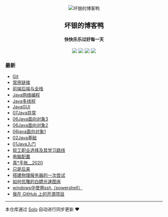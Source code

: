 <p align="center"><img alt="坏银的博客鸭" src="https://static.b3log.org/images/brand/solo-32.png"></p><h2 align="center">
坏银的博客鸭
</h2>

<h4 align="center">快快乐乐过好每一天</h4>
<p align="center"><a title="坏银的博客鸭" target="_blank" href="https://github.com/lmlx66/solo-blog"><img src="https://img.shields.io/github/last-commit/lmlx66/solo-blog.svg?style=flat-square&color=FF9900"></a>
<a title="GitHub repo size in bytes" target="_blank" href="https://github.com/lmlx66/solo-blog"><img src="https://img.shields.io/github/repo-size/lmlx66/solo-blog.svg?style=flat-square"></a>
<a title="Solo Version" target="_blank" href="https://github.com/88250/solo/releases"><img src="https://img.shields.io/badge/solo-4.3.1-f1e05a.svg?style=flat-square&color=blueviolet"></a>
<a title="Hits" target="_blank" href="https://github.com/88250/hits"><img src="https://hits.b3log.org/lmlx66/solo-blog.svg"></a></p>

### 最新

* [Git](http://adongs.com:80--static_server_scheme=http--static_server_host=cdn.jsdelivr.net--static_server_port=80--static_path=/gh/88250/solo/src/main/resources/articles/2020/08/11/1597145313103.html)
* [常用链接](http://adongs.com:80--static_server_scheme=http--static_server_host=cdn.jsdelivr.net--static_server_port=80--static_path=/gh/88250/solo/src/main/resources/articles/2020/08/03/1596459829642.html)
* [前端后端与全栈](http://adongs.com:80--static_server_scheme=http--static_server_host=cdn.jsdelivr.net--static_server_port=80--static_path=/gh/88250/solo/src/main/resources/articles/2020/08/03/1596452876679.html)
* [Java网络编程](http://adongs.com:80--static_server_scheme=http--static_server_host=cdn.jsdelivr.net--static_server_port=80--static_path=/gh/88250/solo/src/main/resources/articles/2020/07/24/1595580665272.html)
* [Java多线程](http://adongs.com:80--static_server_scheme=http--static_server_host=cdn.jsdelivr.net--static_server_port=80--static_path=/gh/88250/solo/src/main/resources/articles/2020/07/13/1594642549203.html)
* [JavaGUI](http://adongs.com:80--static_server_scheme=http--static_server_host=cdn.jsdelivr.net--static_server_port=80--static_path=/gh/88250/solo/src/main/resources/articles/2020/07/11/1594451206834.html)
* [07Java异常](http://adongs.com:80--static_server_scheme=http--static_server_host=cdn.jsdelivr.net--static_server_port=80--static_path=/gh/88250/solo/src/main/resources/articles/2020/07/07/1594113181685.html)
* [06Java面向对象3](http://adongs.com:80--static_server_scheme=http--static_server_host=cdn.jsdelivr.net--static_server_port=80--static_path=/gh/88250/solo/src/main/resources/articles/2020/07/07/1594093515520.html)
* [06Java面向对象2](http://adongs.com:80--static_server_scheme=http--static_server_host=cdn.jsdelivr.net--static_server_port=80--static_path=/gh/88250/solo/src/main/resources/articles/2020/07/07/1594087921646.html)
* [06java面向对象1](http://adongs.com:80--static_server_scheme=http--static_server_host=cdn.jsdelivr.net--static_server_port=80--static_path=/gh/88250/solo/src/main/resources/articles/2020/07/06/1594023715581.html)
* [02Java基础](http://adongs.com:80--static_server_scheme=http--static_server_host=cdn.jsdelivr.net--static_server_port=80--static_path=/gh/88250/solo/src/main/resources/articles/2020/07/06/1593999640193.html)
* [01Java入门](http://adongs.com:80--static_server_scheme=http--static_server_host=cdn.jsdelivr.net--static_server_port=80--static_path=/gh/88250/solo/src/main/resources/articles/2020/07/05/1593959975413.html)
* [软工职业选择及其学习路线](http://adongs.com:80--static_server_scheme=http--static_server_host=cdn.jsdelivr.net--static_server_port=80--static_path=/gh/88250/solo/src/main/resources/articles/2020/07/05/1593952447472.html)
* [电脑配置](http://adongs.com:80--static_server_scheme=http--static_server_host=cdn.jsdelivr.net--static_server_port=80--static_path=/gh/88250/solo/src/main/resources/articles/2020/06/11/1591885880542.html)
* [真*手账__2020](http://adongs.com:80--static_server_scheme=http--static_server_host=cdn.jsdelivr.net--static_server_port=80--static_path=/gh/88250/solo/src/main/resources/articles/2020/06/09/1591708469962.html)
* [只是后来](http://adongs.com:80--static_server_scheme=http--static_server_host=cdn.jsdelivr.net--static_server_port=80--static_path=/gh/88250/solo/src/main/resources/articles/2020/06/08/1591593743310.html)
* [搭建物理服务器的一次尝试](http://adongs.com:80--static_server_scheme=http--static_server_host=cdn.jsdelivr.net--static_server_port=80--static_path=/gh/88250/solo/src/main/resources/articles/2020/06/07/1591541419201.html)
* [如何优雅的白嫖光速图床](http://adongs.com:80--static_server_scheme=http--static_server_host=cdn.jsdelivr.net--static_server_port=80--static_path=/gh/88250/solo/src/main/resources/articles/2020/06/06/1591437220179.html)
* [windows中使用ssh（powershell）](http://adongs.com:80--static_server_scheme=http--static_server_host=cdn.jsdelivr.net--static_server_port=80--static_path=/gh/88250/solo/src/main/resources/articles/2020/06/05/1591327497139.html)
* [我在 GitHub 上的开源项目](http://adongs.com:80--static_server_scheme=http--static_server_host=cdn.jsdelivr.net--static_server_port=80--static_path=/gh/88250/solo/src/main/resources/my-github-repos)



---

本仓库通过 [Solo](https://github.com/88250/solo) 自动进行同步更新 ❤️ 